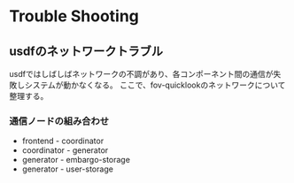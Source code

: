 # Trouble Shooting

## usdfのネットワークトラブル

usdfではしばしばネットワークの不調があり、各コンポーネント間の通信が失敗しシステムが動かなくなる。
ここで、fov-quicklookのネットワークについて整理する。

### 通信ノードの組み合わせ

* frontend - coordinator
* coordinator - generator
* generator - embargo-storage
* generator - user-storage
